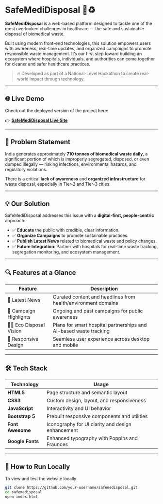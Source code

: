# SafeMediDisposal 🏥♻️

**SafeMediDisposal** is a web-based platform designed to tackle one of the most overlooked challenges in healthcare — the safe and sustainable disposal of biomedical waste.

Built using modern front-end technologies, this solution empowers users with awareness, real-time updates, and organized campaigns to promote responsible waste management. It’s our first step toward building an ecosystem where hospitals, individuals, and authorities can come together for cleaner and safer healthcare practices.

> 🔥 Developed as part of a National-Level Hackathon to create real-world impact through technology.

---

## 🌐 Live Demo

Check out the deployed version of the project here:

👉 **[SafeMediDisposal Live Site](https://incomparable-puffpuff-4b8d73.netlify.app/)**  

---

## 🧠 Problem Statement

India generates approximately **710 tonnes of biomedical waste daily**, a significant portion of which is improperly segregated, disposed, or even dumped illegally — risking infections, environmental hazards, and regulatory violations.

There is a critical **lack of awareness** and **organized infrastructure** for waste disposal, especially in Tier-2 and Tier-3 cities.

---

## 💡 Our Solution

SafeMediDisposal addresses this issue with a **digital-first, people-centric** approach:

- ✅ **Educate** the public with credible, clear information.
- ✅ **Organize Campaigns** to promote sustainable practices.
- ✅ **Publish Latest News** related to biomedical waste and policy changes.
- ✅ **Future Integration**: Partner with hospitals for real-time waste tracking, segregation monitoring, and ecosystem management.

---

## 🔍 Features at a Glance

| Feature | Description |
|--------|-------------|
| 📰 Latest News | Curated content and headlines from health/environment domains |
| 📢 Campaign Highlights | Ongoing and past campaigns for public awareness |
| 🧑‍⚕️ Eco Disposal Vision | Plans for smart hospital partnerships and AI-based waste tracking |
| 📱 Responsive Design | Seamless user experience across desktop and mobile |

---

## 🛠️ Tech Stack

| Technology         | Usage                                                 |
|--------------------|-------------------------------------------------------|
| **HTML5**          | Page structure and semantic layout                    |
| **CSS3**           | Custom design, layout, and responsiveness             |
| **JavaScript**     | Interactivity and UI behavior                         |
| **Bootstrap 5**    | Prebuilt responsive components and utilities          |
| **Font Awesome**   | Iconography for UI clarity and design enhancement     |
| **Google Fonts**   | Enhanced typography with Poppins and Fraunces         |


---

## 🧪 How to Run Locally

To view and test the website locally:

```bash
git clone https://github.com/your-username/safemedisposal.git
cd safemedisposal
open index.html
